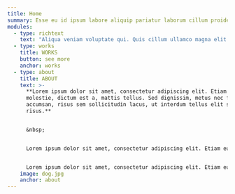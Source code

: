 ```yaml
---
title: Home
summary: Esse eu id ipsum labore aliquip pariatur laborum cillum proident exercitation. Minim labore irure irure ipsum officia adipisicing pariatur voluptate non reprehenderit.
modules:
  - type: richtext
    text: "Aliqua veniam voluptate qui. Quis cillum ullamco magna elit. Excepteur officia elit esse minim. Veniam cillum ullamco aliquip minim irure deserunt aliqua. Adipisicing excepteur non deserunt non commodo laborum. Dolore est non consectetur ea do aliquip ex duis minim officia amet. Ad ea veniam consectetur culpa amet magna amet officia minim proident irure laboris aliquip adipisicing. Culpa id cupidatat mollit proident deserunt cillum fugiat dolor. Id incididunt laboris eiusmod aliquip incididunt quis ex. Consequat ut voluptate mollit eu magna voluptate pariatur commodo magna excepteur mollit non"
  - type: works
    title: WORKS
    button: see more
    anchor: works
  - type: about
    title: ABOUT
    text: >-
      **Lorem ipsum dolor sit amet, consectetur adipiscing elit. Etiam eu turpis
      molestie, dictum est a, mattis tellus. Sed dignissim, metus nec fringilla
      accumsan, risus sem sollicitudin lacus, ut interdum tellus elit sed
      risus.**


      &nbsp;


      Lorem ipsum dolor sit amet, consectetur adipiscing elit. Etiam eu turpis molestie, dictum est a, mattis tellus. Sed dignissim, metus nec fringilla accumsan, risus sem sollicitudin lacus, ut interdum tellus elit sed risus. Maecenas eget condimentum velit, sit amet feugiat lectus. 


      Lorem ipsum dolor sit amet, consectetur adipiscing elit. Etiam eu turpis molestie, dictum est a, mattis tellus. Sed dignissim, metus nec fringilla accumsan, risus sem sollicitudin lacus, ut interdum tellus elit sed risus. Maecenas eget condimentum velit, sit amet feugiat lectus.
    image: dog.jpg
    anchor: about
---
```

